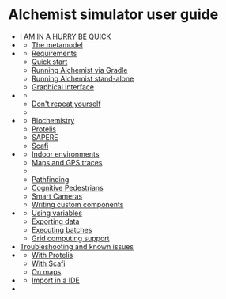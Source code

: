 # Alchemist simulator user guide

- [I AM IN A HURRY BE QUICK](superquick.md)
- [](understand.md)
  - [The metamodel](understand/metamodel.md)
- [](prepare.md)
  - [Requirements](prepare/requirements.md)
  - [Quick start](prepare/quickstart.md)
  - [Running Alchemist via Gradle](prepare/run-gradle.md)
  - [Running Alchemist stand-alone](prepare/run-stand-alone.md)
  - [Graphical interface](prepare/default-gui.md)
- [](use.md)
  - [](use/basics.md)
  - [Don't repeat yourself](use/dry.md)
  - [](use/tutorial.md)
- [](incarnations.md)
  - [Biochemistry](use/biochemistry.md)
  - [Protelis](incarnations/protelis.md)
  - [SAPERE](incarnations/sapere.md)
  - [Scafi](incarnations/scafi.md)
- [](advanced.md)
  - [Indoor environments](advanced/indoor.md)
  - [Maps and GPS traces](advanced/maps.md)
  - [](advanced/graphstream.md)
  - [Pathfinding](advanced/navigation-graphs.md)
  - [Cognitive Pedestrians](advanced/cognitive-pedestrians.md)
  - [Smart Cameras](advanced/smartcam.md)
  - [Writing custom components](advanced/customization.md)
- [](export.md)
  - [Using variables](use/yaml-variables.md)
  - [Exporting data](export/export.md)
  - [Executing batches](export/batch.md)
  - [Grid computing support](export/grid.md)
- [Troubleshooting and known issues](issues.md)
- [](literature.md)
  - [With Protelis](literature/protelis.md)
  - [With Scafi](literature/scafi.md)
  - [On maps](literature/maps.md)
- [](develop.md)
  - [Import in a IDE](develop/import.md)
- [](license.md)
